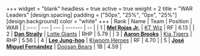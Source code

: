 +++
widget = "blank"
headless = true
active = true
weight = 2
title = "WAR Leaders"
[design.spacing]
padding = ["50px", "25%", "0px", "25%"]
[design.background]
color = "white"
+++
| Rank | Name | Team | Position | WAR |
| :---: | --- | --- | ------- | -- |
| 1 | [**Mel Rojas Jr.**](/players/11380) | [KT Wiz](/teams/KTWiz) | RF | 6.13 |
| 2 | [**Dan Straily**](/players/13648) | [Lotte Giants](/teams/LotteGiants) | RHP | 5.79 |
| 3 | [**Aaron Brooks**](/players/13760) | [Kia Tigers](/teams/KiaTigers) | RHP | 5.56 |
| 4 | [**Lee Jung-hoo**](/players/10673) | [Kiwoom Heroes](/teams/KiwoomHeroes) | RF | 4.70 |
| 5 | [**José Miguel Fernández**](/players/12514) | [Doosan Bears](/teams/DoosanBears) | 1B | 4.59 |
